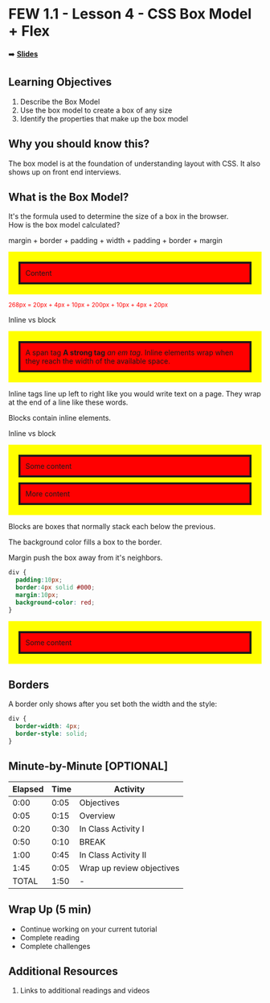 <!-- .slide: data-background="./Images/header.svg" data-background-repeat="none" data-background-size="40% 40%" data-background-position="center 10%" class="header" -->
# FEW 1.1 - Lesson 4 - CSS Box Model + Flex

<!-- Put a link to the slides so that students can find them -->

➡️ [**Slides**](/Syllabus-Template/Slides/lesson1.html ':ignore')

<!-- > -->

## Learning Objectives

1. Describe the Box Model
1. Use the box model to create a box of any size
1. Identify the properties that make up the box model

<!-- > -->

## Why you should know this?

The box model is at the foundation of understanding layout with CSS. It also shows up on front end interviews. 

<!-- > -->

## What is the Box Model? 

<!-- > -->

<div>It's the formula used to determine the size of a box in the browser.</div>

<!-- > -->

<div>How is the box model calculated?</div> 

<!-- > -->

margin + border + padding + width + padding + border + margin

<div style="background-color:yellow; padding: 10px">
  <div style="width:auto;padding:10px;border:4px solid;margin:10px;background-color: red">Content</div>
</div>


<small style="color: red">268px = 20px + 4px + 10px + 200px + 10px + 4px + 20px</small>

<!-- > -->

Inline vs block

<div style="background-color:yellow; padding: 10px">
  <div style="text-align:left;padding:10px;border:4px solid;margin:10px;background-color: red">
    <span>A span tag</span> <strong>A strong tag</strong> <em>an em tag</em>. Inline elements wrap when they reach the width of the available space.
  </div>
</div>

Inline tags line up left to right like you would write text on a page. They wrap at the end of a line like these words. 

Blocks contain inline elements. 

<!-- > -->

Inline vs block

<div style="background-color:yellow; padding: 10px">
  <div style="width:auto;padding:10px;border:4px solid;margin:10px;background-color: red">Some content</div>
  <div style="width:auto;padding:10px;border:4px solid;margin:10px;background-color: red">More content</div>
</div>

Blocks are boxes that normally stack each below the previous. 

<!-- > -->

The background color fills a box to the border.

Margin push the box away from it's neighbors.

```CSS
div {
  padding:10px;
  border:4px solid #000;
  margin:10px;
  background-color: red;
}
```

<div style="background-color:yellow; padding: 10px">
  <div style="width:auto;padding:10px;border:4px solid;margin:10px;background-color: red">Some content</div>
</div>

<!-- > -->

## Borders

<!-- > -->

A border only shows after you set both the width and the style: 

```CSS 
div {
  border-width: 4px;
  border-style: solid;
}
```

<!-- > --> 

<aside class="notes">

## Minute-by-Minute [OPTIONAL]

| **Elapsed** | **Time**  | **Activity**              |
| ----------- | --------- | ------------------------- |
| 0:00        | 0:05      | Objectives                |
| 0:05        | 0:15      | Overview                  |
| 0:20        | 0:30      | In Class Activity I       |
| 0:50        | 0:10      | BREAK                     |
| 1:00        | 0:45      | In Class Activity II      |
| 1:45        | 0:05      | Wrap up review objectives |
| TOTAL       | 1:50      | -                         |

</aside>

<!-- > -->

## Wrap Up (5 min)

- Continue working on your current tutorial
- Complete reading
- Complete challenges

<!-- > -->

## Additional Resources

1. Links to additional readings and videos

